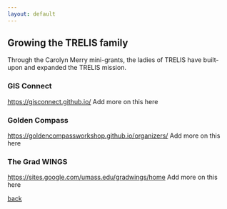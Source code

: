 ```yaml
---
layout: default
---
```


## Growing the TRELIS family
Through the Carolyn Merry mini-grants, the ladies of TRELIS have built-upon and expanded the TRELIS mission.

### GIS Connect
https://gisconnect.github.io/
Add more on this here

### Golden Compass
https://goldencompassworkshop.github.io/organizers/
Add more on this here

### The Grad WINGS
https://sites.google.com/umass.edu/gradwings/home
Add more on this here

[back](./)
